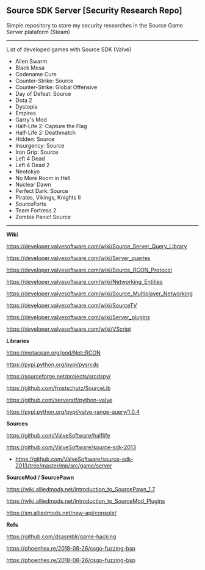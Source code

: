 ## Source SDK Server [Security Research Repo]  

 Simple repository to store my security researches in the Source Game Server plataform (Steam)
 
 ***
 
 List of developed games with Source SDK (Valve)

* Alien Swarm
* Black Mesa
* Codename Cure
* Counter-Strike: Source
* Counter-Strike: Global Offensive
* Day of Defeat: Source
* Dota 2
* Dystopia
* Empires
* Garry's Mod
* Half-Life 2: Capture the Flag
* Half-Life 2: Deathmatch
* Hidden: Source
* Insurgency: Source
* Iron Grip: Source
* Left 4 Dead
* Left 4 Dead 2
* Neotokyo
* No More Room in Hell
* Nuclear Dawn
* Perfect Dark: Source
* Pirates, Vikings, Knights II
* SourceForts
* Team Fortress 2
* Zombie Panic! Source


 ***
 

 **Wiki**

 https://developer.valvesoftware.com/wiki/Source_Server_Query_Library

 https://developer.valvesoftware.com/wiki/Server_queries
 
 https://developer.valvesoftware.com/wiki/Source_RCON_Protocol
 
 https://developer.valvesoftware.com/wiki/Networking_Entities

 https://developer.valvesoftware.com/wiki/Source_Multiplayer_Networking

 https://developer.valvesoftware.com/wiki/SourceTV

 https://developer.valvesoftware.com/wiki/Server_plugins

 https://developer.valvesoftware.com/wiki/VScript

**Libraries**

 https://metacpan.org/pod/Net::RCON

 https://pypi.python.org/pypi/pysrcds

 https://sourceforge.net/projects/srcdspy/

 https://github.com/frostschutz/SourceLib

 https://github.com/serverstf/python-valve

 https://pypi.python.org/pypi/valve-range-query/1.0.4

**Sources**

 https://github.com/ValveSoftware/halflife

 https://github.com/ValveSoftware/source-sdk-2013
 
 - https://github.com/ValveSoftware/source-sdk-2013/tree/master/mp/src/game/server

**SourceMod / SourcePawn**

 https://wiki.alliedmods.net/Introduction_to_SourcePawn_1.7

 https://wiki.alliedmods.net/Introduction_to_SourceMod_Plugins
 
 https://sm.alliedmods.net/new-api/console/
 
**Refs**
 
 https://github.com/dsasmblr/game-hacking 
 
 https://phoenhex.re/2018-08-26/csgo-fuzzing-bsp
 
 https://phoenhex.re/2018-08-26/csgo-fuzzing-bsp
 
